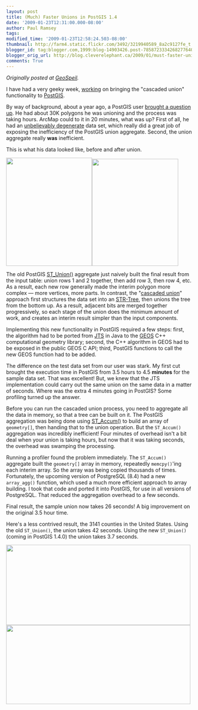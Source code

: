 ```yaml
---
layout: post
title: (Much) Faster Unions in PostGIS 1.4
date: '2009-01-23T12:31:00.000-08:00'
author: Paul Ramsey
tags: 
modified_time: '2009-01-23T12:58:24.503-08:00'
thumbnail: http://farm4.static.flickr.com/3492/3219940589_8a2c9127fe_t.jpg
blogger_id: tag:blogger.com,1999:blog-14903426.post-7858723334268277640
blogger_orig_url: http://blog.cleverelephant.ca/2009/01/must-faster-unions-in-postgis-14.html
comments: True
---
```


*Originally posted at [GeoSpeil](http://docs.opengeo.org/geospiel/2009/01/23/much-faster-unions-in-postgis/).*

I have had a very geeky week, [working](http://www.opengeo.org/blog) on bringing the "cascaded union" functionality to [PostGIS](http://www.postgis.net). 

By way of background, about a year ago, a PostGIS user [brought a question up](http://lists.osgeo.org/pipermail/postgis-users/2007-November/017653.html). He had about 30K polygons he was unioning and the process was taking hours.  ArcMap could to it in 20 minutes, what was up?  First of all, he had an [unbelievably degenerate](http://lists.osgeo.org/pipermail/postgis-users/2007-November/017673.html) data set, which really did a great job of exposing the inefficiency of the PostGIS union aggregate.  Second, the union aggregate really **was** inefficient.

This is what his data looked like, before and after union.

<img class="alignnone" title="Before Union" src="http://farm4.static.flickr.com/3492/3219940589_8a2c9127fe.jpg" alt="" width="233" height="294" /><img class="alignnone" title="After Union" src="http://farm4.static.flickr.com/3332/3219940531_0d0a301010.jpg?v=0" alt="" width="234" height="291" />

The old PostGIS [ST_Union()](http://postgis.net/docs/ST_Union.html) aggregate just naively built the final result from the input table: union rows 1 and 2 together, then add row 3, then row 4, etc. As a result, each new row generally made the interim polygon more complex &mdash; more vertices, more parts. In contrast, the "[cascaded union](http://lin-ear-th-inking.blogspot.com/2007/11/fast-polygon-merging-in-jts-using.html)" approach first structures the data set into an [STR-Tree](http://citeseerx.ist.psu.edu/viewdoc/summary?doi=10.1.1.50.2828), then unions the tree from the bottom up. As a result, adjacent bits are merged together progressively, so each stage of the union does the minimum amount of work, and creates an interim result simpler than the input components.

Implementing this new functionality in PostGIS required a few steps: first, the algorithm had to be ported from [JTS](http://sourceforge.net/projects/jts-topo-suite/) in Java to the [GEOS](http://trac.osgeo.org/geos) C++ computational geometry library; second, the C++ algorithm in GEOS had to be exposed in the public GEOS C API; third, PostGIS functions to call the new GEOS function had to be added.

The difference on the test data set from our user was stark. My first cut brought the execution time in PostGIS from 3.5 hours to 4.5 **minutes** for the sample data set. That was excellent! But, we knew that the JTS implementation could carry out the same union on the same data in a matter of seconds.  Where was the extra 4 minutes going in PostGIS?  Some profiling turned up the answer.

Before you can run the cascaded union process, you need to aggregate all the data in memory, so that a tree can be built on it.  The PostGIS aggregation was being done using [ST_Accum()](http://postgis.net/docs/ST_Accum.html) to build an array of `geometry[]`, then handing that to the union operation.  But the `ST_Accum()` aggregation was incredibly inefficient!  Four minutes of overhead isn't a bit deal when your union is taking hours, but now that it was taking seconds, the overhead was swamping the processing.

Running a profiler found the problem immediately. The `ST_Accum()` aggregate built the `geometry[]` array in memory, repeatedly `memcpy()`'ing each interim array. So the array was being copied thousands of times.  Fortunately, the upcoming version of PostgreSQL (8.4) had a new `array_agg()` function, which used a much more efficient approach to array building.  I took that code and ported it into PostGIS, for use in all versions of PostgreSQL.  That reduced the aggregation overhead to a few seconds.

Final result, the sample union now takes 26 seconds! A big improvement on the original 3.5 hour time.

Here's a less contrived result, the 3141 counties in the United States.  Using the old `ST_Union()`, the union takes 42 seconds.  Using the new `ST_Union()` (coming in PostGIS 1.4.0) the union takes 3.7 seconds.

<img class="aligncenter" title="Counties Before Union" src="http://farm4.static.flickr.com/3354/3221055992_1446bb0781.jpg" alt="" width="500" height="218" />

<img class="aligncenter" title="Counties After Union" src="http://farm4.static.flickr.com/3413/3221056044_67de7cb4aa.jpg" alt="" width="500" height="215" />

